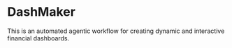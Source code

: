 # DashMaker
This is an automated agentic workflow for creating dynamic and interactive financial dashboards.
